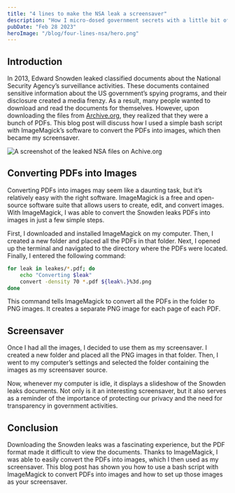 ```yaml
---
title: "4 lines to make the NSA leak a screensaver"
description: "How I micro-dosed government secrets with a little bit of shell programming"
pubDate: "Feb 28 2023"
heroImage: "/blog/four-lines-nsa/hero.png"
---
```


## Introduction

In 2013, Edward Snowden leaked classified documents about the National Security Agency’s surveillance activities. These documents contained sensitive information about the US government’s spying programs, and their disclosure created a media frenzy. As a result, many people wanted to download and read the documents for themselves. However, upon downloading the files from [Archive.org](https://archive.org/details/nsadocssnowden), they realized that they were a bunch of PDFs. This blog post will discuss how I used a simple bash script with ImageMagick’s software to convert the PDFs into images, which then became my screensaver.

![A screenshot of the leaked NSA files on Achive.org](/blog/four-lines-nsa/download.png)

## Converting PDFs into Images

Converting PDFs into images may seem like a daunting task, but it’s relatively easy with the right software. ImageMagick is a free and open-source software suite that allows users to create, edit, and convert images. With ImageMagick, I was able to convert the Snowden leaks PDFs into images in just a few simple steps.

First, I downloaded and installed ImageMagick on my computer. Then, I created a new folder and placed all the PDFs in that folder. Next, I opened up the terminal and navigated to the directory where the PDFs were located. Finally, I entered the following command:

```bash
for leak in leakes/*.pdf; do
	echo "Converting $leak"
	convert -density 70 *.pdf ${leak%.}%3d.png
done
```

This command tells ImageMagick to convert all the PDFs in the folder to PNG images. It creates a separate PNG image for each page of each PDF.

## Screensaver

Once I had all the images, I decided to use them as my screensaver. I created a new folder and placed all the PNG images in that folder. Then, I went to my computer’s settings and selected the folder containing the images as my screensaver source.

Now, whenever my computer is idle, it displays a slideshow of the Snowden leaks documents. Not only is it an interesting screensaver, but it also serves as a reminder of the importance of protecting our privacy and the need for transparency in government activities.

## Conclusion

Downloading the Snowden leaks was a fascinating experience, but the PDF format made it difficult to view the documents. Thanks to ImageMagick, I was able to easily convert the PDFs into images, which I then used as my screensaver. This blog post has shown you how to use a bash script with ImageMagick to convert PDFs into images and how to set up those images as your screensaver.